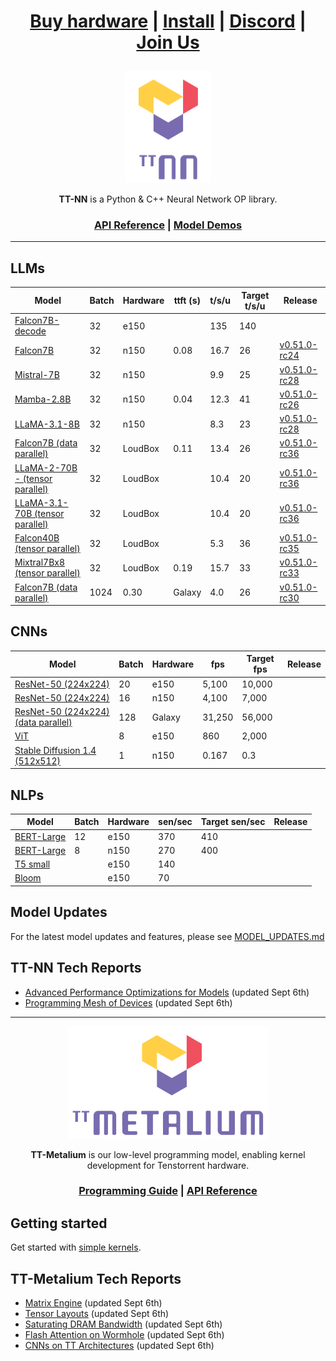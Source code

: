 <div align="center">

<h1>

[Buy hardware](https://tenstorrent.com/cards/) | [Install](./INSTALLING.md) | [Discord](https://discord.gg/tvhGzHQwaj) | [Join Us](https://boards.greenhouse.io/tenstorrent/jobs/4155609007)

</h1>

<img src="./docs/source/common/_static/tt_nn_w_logo.png" alt="ttnn logo" height="180"/>

**TT-NN** is a Python & C++ Neural Network OP library.

<h3>

[API Reference](https://docs.tenstorrent.com/ttnn/latest/index.html) | [Model Demos](./models/demos/)

</h3>

</div>

---

## LLMs
| Model                                                      | Batch | Hardware |ttft (s) | t/s/u | Target t/s/u | Release     |
|----------------------------------------------------------  |-------|----------|------------|-------|--------------|-------------|
| [Falcon7B-decode](./models/demos/ttnn_falcon7b)            | 32    | e150     |            | 135   | 140          |
| [Falcon7B](./models/demos/wormhole/falcon7b)               | 32    | n150     | 0.08       | 16.7  | 26           | [v0.51.0-rc24](https://github.com/tenstorrent/tt-metal/tree/v0.51.0-rc24) | 
| [Mistral-7B](./models/demos/wormhole/mistral7b)            | 32    | n150     |            | 9.9   | 25           | [v0.51.0-rc28](https://github.com/tenstorrent/tt-metal/tree/v0.51.0-rc28) |
| [Mamba-2.8B](./models/demos/wormhole/mamba)                | 32    | n150     | 0.04       | 12.3  | 41           | [v0.51.0-rc26](https://github.com/tenstorrent/tt-metal/tree/v0.51.0-rc26) | 
| [LLaMA-3.1-8B](./models/demos/wormhole/llama31_8b)         | 32    | n150     |            | 8.3   | 23           | [v0.51.0-rc28](https://github.com/tenstorrent/tt-metal/tree/v0.51.0-rc28) | 
| [Falcon7B (data parallel)](./models/demos/t3000/falcon7b)          |  32 | LoudBox | 0.11 | 13.4 | 26 |      [v0.51.0-rc36](https://github.com/tenstorrent/tt-metal/tree/v0.51.0-rc36) | 
| [LLaMA-2-70B - (tensor parallel)](./models/demos/t3000/llama2_70b)     | 32 | LoudBox |   | 10.4 | 20 | [v0.51.0-rc36](https://github.com/tenstorrent/tt-metal/tree/v0.51.0-rc36) | 
| [LLaMA-3.1-70B (tensor parallel)](./models/demos/t3000/llama3_70b)   | 32 | LoudBox |   | 10.4 | 20 | [v0.51.0-rc36](https://github.com/tenstorrent/tt-metal/tree/v0.51.0-rc36) | 
| [Falcon40B (tensor parallel)](./models/demos/t3000/falcon40b)        | 32 | LoudBox |  | 5.3 | 36 | [v0.51.0-rc35](https://github.com/tenstorrent/tt-metal/tree/v0.51.0-rc35) |
| [Mixtral7Bx8 (tensor parallel)](./models/demos/t3000/mixtral8x7b)    | 32 | LoudBox | 0.19 | 15.7 | 33 | [v0.51.0-rc33](https://github.com/tenstorrent/tt-metal/tree/v0.51.0-rc33) | 
| [Falcon7B (data parallel)](./models/demos/tg/falcon7b)     |1024 | 0.30 | Galaxy | 4.0 | 26 |  [v0.51.0-rc30](https://github.com/tenstorrent/tt-metal/tree/v0.51.0-rc30) | 

## CNNs
| Model                                               | Batch | Hardware |fps    | Target fps | Release     |
|-----------------------------------------------------|-------|----------|-------|------------|-------------|
| [ResNet-50 (224x224)](./models/demos/ttnn_resnet)     | 20    | e150     | 5,100  | 10,000    |              |
| [ResNet-50 (224x224)](./models/demos/ttnn_resnet)     |  16 | n150 | 4,100 | 7,000 |   | 
| [ResNet-50 (224x224) (data parallel)](./models/demos/ttnn_resnet)       | 128 | Galaxy | 31,250 | 56,000 |  | 
| [ViT](./models/demos/grayskull/vit)                  | 8    | e150 | 860 | 2,000 |  | 
| [Stable Diffusion 1.4 (512x512)](./models/demos/wormhole/stable_diffusion)  | 1 | n150 | 0.167 | 0.3 |  | 

## NLPs
| Model                                               | Batch | Hardware |sen/sec    | Target sen/sec | Release     |
|-----------------------------------------------------|-------|----------|-------|------------|-------------|
| [BERT-Large](./models/demos/bert)                   | 12 | e150 | 370 | 410 | |
| [BERT-Large](./models/demos/metal_BERT_large_11/)   | 8 | n150 | 270 | 400 | | 
| [T5 small](.models/demos/grayskull/t5)              |   | e150 | 140 | | | 
| [Bloom](.models/demos/grayskull/functional_bloom)   |  | e150 | 70 | | | 



## Model Updates
For the latest model updates and features, please see [MODEL_UPDATES.md](models/MODEL_UPDATES.md)

## TT-NN Tech Reports
- [Advanced Performance Optimizations for Models](./tech_reports/AdvancedPerformanceOperationsForModels/AdvancedPerformanceOptimizationsForModels.md) (updated Sept 6th)
- [Programming Mesh of Devices](./tech_reports/Programming%20Mesh%20of%20Devices/Programming%20Mesh%20of%20Devices%20with%20TT-NN.md) (updated Sept 6th)
---

<div align="center">

<img src="./docs/source/common/_static/tt_metalium_w_logo.png" alt="TT-Metalium logo" height="180"/>

**TT-Metalium** is our low-level programming model, enabling kernel development for Tenstorrent hardware.


<h3>

[Programming Guide](./METALIUM_GUIDE.md) | [API Reference](https://docs.tenstorrent.com/tt-metalium/latest/tt_metal/apis/index.html)

</h3>
</div>

## Getting started

Get started with [simple kernels](https://docs.tenstorrent.com/tt-metalium/latest/tt_metal/examples/index.html).

## TT-Metalium Tech Reports
- [Matrix Engine](./tech_reports/matrix_engine/matrix_engine.md) (updated Sept 6th)
- [Tensor Layouts](./tech_reports/tensor_layouts/tensor_layouts.md) (updated Sept 6th)
- [Saturating DRAM Bandwidth](./tech_reports/Saturating_DRAM_bandwidth/Saturating_DRAM_bandwidth.md) (updated Sept 6th)
- [Flash Attention on Wormhole](./tech_reports/FlashAttention/FlashAttention.md) (updated Sept 6th)
- [CNNs on TT Architectures](./tech_reports/CNNs/ttcnn.md) (updated Sept 6th)

